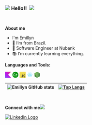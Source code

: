 
### <img src="https://github.com/TheDudeThatCode/TheDudeThatCode/blob/master/Assets/Hi.gif" width="29px"> **Hello!!** &nbsp;<img src="https://github.com/TheDudeThatCode/TheDudeThatCode/blob/master/Assets/Earth.gif" width="24px">

<br />

**About me**

- I'm Emillyn 
- :house_with_garden: I’m from Brazil.
- 💼 Software Engineer at Nubank
- :books: I’m currently learning everything.



**Languages and Tools:**  

<code><img height="20" src="https://raw.githubusercontent.com/github/explore/80688e429a7d4ef2fca1e82350fe8e3517d3494d/topics/kotlin/kotlin.png"></code>
<code><img height="20" src="https://raw.githubusercontent.com/github/explore/80688e429a7d4ef2fca1e82350fe8e3517d3494d/topics/csharp/csharp.png"></code>
<code><img height="20" src="https://raw.githubusercontent.com/github/explore/80688e429a7d4ef2fca1e82350fe8e3517d3494d/topics/javascript/javascript.png"></code>
<code><img height="20" src="https://raw.githubusercontent.com/github/explore/80688e429a7d4ef2fca1e82350fe8e3517d3494d/topics/react/react.png"></code>
<code><img height="20" src="https://raw.githubusercontent.com/github/explore/80688e429a7d4ef2fca1e82350fe8e3517d3494d/topics/nodejs/nodejs.png"></code>    
<!-- <code><img height="20" src="https://raw.githubusercontent.com/github/explore/80688e429a7d4ef2fca1e82350fe8e3517d3494d/topics/typescript/typescript.png"></code> -->

| ![Emillyn GitHub stats](https://github-readme-stats.vercel.app/api?username=emimuniz&show_icons=true&theme=radical)| [![Top Langs](https://github-readme-stats.vercel.app/api/top-langs/?username=emimuniz&layout=compact)](https://github.com/anuraghazra/github-readme-stats) |
| ------------- | ------------- |


<br />

**Connect with me**<img src="https://github.com/TheDudeThatCode/TheDudeThatCode/blob/master/Assets/Handshake.gif" height="20">

[<img src="https://github.com/TheDudeThatCode/TheDudeThatCode/blob/master/Assets/Linkedin.svg" alt="Linkedin Logo" width="20">](https://in.linkedin.com/in/emimuniz)

</a>


